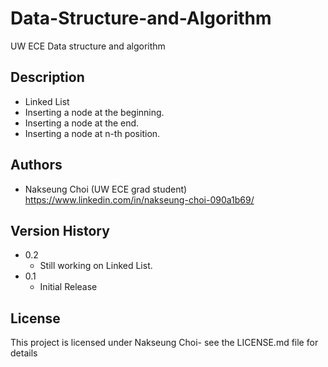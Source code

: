 # Data-Structure-and-Algorithm

UW ECE Data structure and algorithm

## Description

* Linked List
* Inserting a node at the beginning.
* Inserting a node at the end.
* Inserting a node at n-th position.

## Authors

* Nakseung Choi (UW ECE grad student) https://www.linkedin.com/in/nakseung-choi-090a1b69/

## Version History

* 0.2
    * Still working on Linked List.
* 0.1
    * Initial Release

## License

This project is licensed under Nakseung Choi- see the LICENSE.md file for details
